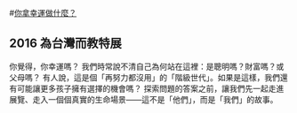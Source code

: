 #[你拿幸運做什麼？](http://exhibition.teach4taiwan.org/)

## 2016 為台灣而教特展

你覺得，你幸運嗎？
我們時常說不清自己為何站在這裡：是聰明嗎？財富嗎？或父母嗎？
有人說，這是個「再努力都沒用」的「階級世代」。如果是這樣，我們還有可能讓更多孩子擁有選擇的機會嗎？
探索問題的答案之前，讓我們先一起走進展覽、走入一個個真實的生命場景——這不是「他們」，而是「我們」的故事。

